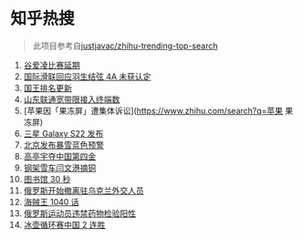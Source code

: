 # 知乎热搜

> 此项目参考自[justjavac/zhihu-trending-top-search](https://github.com/justjavac/zhihu-trending-top-search/blob/main/utils.ts)

<!-- BEGIN -->
  <!-- 最后更新时间:Sun Feb 13 2022 04:13:27 GMT+0000 (Coordinated Universal Time) -->
  1. [谷爱凌比赛延期](https://www.zhihu.com/search?q=谷爱凌)
1. [国际滑联回应羽生结弦 4A 未获认定](https://www.zhihu.com/search?q=羽生结弦)
1. [国王排名更新](https://www.zhihu.com/search?q=国王排名)
1. [山东联通宽带限接入终端数](https://www.zhihu.com/search?q=山东联通宽带)
1. [苹果因「果冻屏」遭集体诉讼](https://www.zhihu.com/search?q=苹果 果冻屏)
1. [三星 Galaxy S22 发布](https://www.zhihu.com/search?q=三星S22)
1. [北京发布暴雪蓝色预警](https://www.zhihu.com/search?q=北京暴雪蓝色预警)
1. [高亭宇夺中国第四金](https://www.zhihu.com/search?q=高亭宇)
1. [钢架雪车闫文港摘铜](https://www.zhihu.com/search?q=钢架雪车)
1. [图书馆 30 秒](https://www.zhihu.com/search?q=图书馆30秒)
1. [俄罗斯开始撤离驻乌克兰外交人员](https://www.zhihu.com/search?q=俄罗斯乌克兰)
1. [海贼王 1040 话](https://www.zhihu.com/search?q=海贼王)
1. [俄罗斯运动员违禁药物检验阳性](https://www.zhihu.com/search?q=俄罗斯运动员违禁药物检验)
1. [冰壶循环赛中国 2 连胜](https://www.zhihu.com/search?q=冰壶)
  <!-- END -->